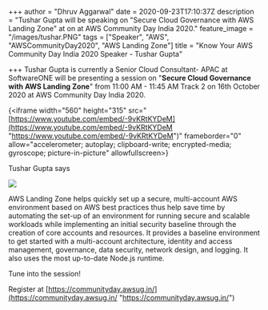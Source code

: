 +++
author = "Dhruv Aggarwal"
date = 2020-09-23T17:10:37Z
description = "Tushar Gupta will be speaking on \"Secure Cloud Governance with AWS Landing Zone\" at <time> on <date> at AWS Community Day India 2020."
feature_image = "/images/tushar.PNG"
tags = ["Speaker", "AWS", "AWSCommunityDay2020", "AWS Landing Zone"]
title = "Know Your AWS Community Day India 2020 Speaker - Tushar Gupta"

+++
Tushar Gupta is currently a Senior Cloud Consultant- APAC at SoftwareONE will be presenting a session on "**Secure Cloud Governance with AWS Landing Zone**" from 11:00 AM - 11:45 AM Track 2 on 16th October 2020 at AWS Community Day India 2020.

{<iframe width="560" height="315" src="[https://www.youtube.com/embed/-9vKRtKYDeM](https://www.youtube.com/embed/-9vKRtKYDeM "https://www.youtube.com/embed/-9vKRtKYDeM")" frameborder="0" allow="accelerometer; autoplay; clipboard-write; encrypted-media; gyroscope; picture-in-picture" allowfullscreen></iframe>}

<Summary from Intro video of speaker>Tushar Gupta says

![](/images/landing-zone.png)

AWS Landing Zone helps quickly set up a secure, multi-account AWS environment based on AWS best practices thus help save time by automating the set-up of an environment for running secure and scalable workloads while implementing an initial security baseline through the creation of core accounts and resources. It provides a baseline environment to get started with a multi-account architecture, identity and access management, governance, data security, network design, and logging. It also uses the most up-to-date Node.js runtime.

Tune into the session!

Register at [https://communityday.awsug.in/](https://communityday.awsug.in/ "https://communityday.awsug.in/")